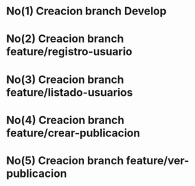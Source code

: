 # No(1) Creacion branch Develop 
# No(2) Creacion branch feature/registro-usuario 

# No(3) Creacion branch feature/listado-usuarios 

# No(4) Creacion branch feature/crear-publicacion

# No(5) Creacion branch feature/ver-publicacion
